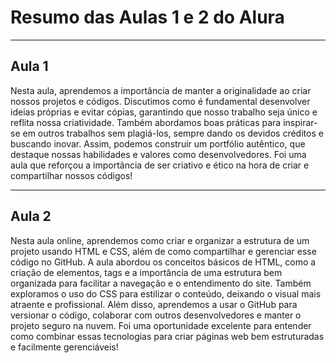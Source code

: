 # Resumo das Aulas 1 e 2 do Alura

---

## Aula 1

Nesta aula, aprendemos a importância de manter a originalidade ao criar nossos projetos e códigos. Discutimos como é fundamental desenvolver ideias próprias e evitar cópias, garantindo que nosso trabalho seja único e reflita nossa criatividade. Também abordamos boas práticas para inspirar-se em outros trabalhos sem plagiá-los, sempre dando os devidos créditos e buscando inovar. Assim, podemos construir um portfólio autêntico, que destaque nossas habilidades e valores como desenvolvedores. Foi uma aula que reforçou a importância de ser criativo e ético na hora de criar e compartilhar nossos códigos!

---

## Aula 2

Nesta aula online, aprendemos como criar e organizar a estrutura de um projeto usando HTML e CSS, além de como compartilhar e gerenciar esse código no GitHub. A aula abordou os conceitos básicos de HTML, como a criação de elementos, tags e a importância de uma estrutura bem organizada para facilitar a navegação e o entendimento do site. Também exploramos o uso do CSS para estilizar o conteúdo, deixando o visual mais atraente e profissional. Além disso, aprendemos a usar o GitHub para versionar o código, colaborar com outros desenvolvedores e manter o projeto seguro na nuvem. Foi uma oportunidade excelente para entender como combinar essas tecnologias para criar páginas web bem estruturadas e facilmente gerenciáveis!
